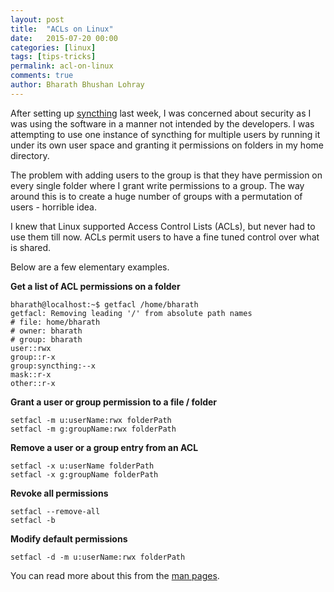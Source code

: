 ```yaml
---
layout: post
title:  "ACLs on Linux"
date:   2015-07-20 00:00
categories: [linux]
tags: [tips-tricks]
permalink: acl-on-linux
comments: true
author: Bharath Bhushan Lohray
---
```

After setting up [syncthing](/weblog/syncthing-experience/) last week, I was concerned about security as I was using the software in a manner not intended by the developers. I was attempting to use one instance of syncthing for multiple users by running it under its own user space and granting it permissions on folders in my home directory.

The problem with adding users to the group is that they have permission on every single folder where I grant write permissions to a group. The way around this is to create a huge number of groups with a permutation of users - horrible idea.

I knew that Linux supported Access Control Lists (ACLs), but never had to use them till now. ACLs permit users to have a fine tuned control over what is shared.

Below are a few elementary examples.

**Get a list of ACL permissions on a folder**

```
bharath@localhost:~$ getfacl /home/bharath
getfacl: Removing leading '/' from absolute path names
# file: home/bharath
# owner: bharath
# group: bharath
user::rwx
group::r-x
group:syncthing:--x
mask::r-x
other::r-x
```

**Grant a user or group permission to a file / folder**

```
setfacl -m u:userName:rwx folderPath
setfacl -m g:groupName:rwx folderPath
```

**Remove a user or a group entry from an ACL**

```
setfacl -x u:userName folderPath
setfacl -x g:groupName folderPath
```

**Revoke all permissions**

```
setfacl --remove-all
setfacl -b
```

**Modify default permissions**

```
setfacl -d -m u:userName:rwx folderPath
```

You can read more about this from the [man pages](http://linux.die.net/man/1/setfacl).
